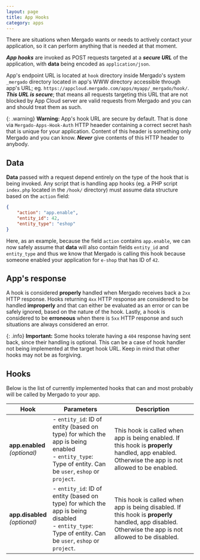 ```yaml
---
layout: page
title: App Hooks
category: apps
---
```


There are situations when Mergado wants or needs to actively contact your application, so it can perform anything that is needed at that moment.

***App hooks*** are invoked as POST requests targeted at a ***secure URL*** of the application, with **data** being encoded as `application/json`.

App's endpoint URL is located at `hook` directory inside Mergado's system `_mergado` directory located in app's WWW directory accessible through app's URL;
eg. `https://appcloud.mergado.com/apps/myapp/_mergado/hook/`. ***This URL is secure***; that means all requests targeting this URL that are not blocked by App Cloud server are valid requests from Mergado and you can and should treat them as such.

{: .warning}
**Warning:** App's hook URL are secure by default. That is done via `Mergado-Apps-Hook-Auth` HTTP heaeder containing a correct secret hash that is unique for your application. Content of this header is something only Mergado and you can know. ***Never*** give contents of this HTTP header to anybody.

## Data

**Data** passed with a request depend entirely on the type of the hook that is being invoked. Any script that is handling app hooks (eg. a PHP script `index.php` located in the `/hook/` directory) must assume data structure based on the `action` field:

```json
{
	"action": "app.enable",
	"entity_id": 42,
	"entity_type": "eshop"
}
```

Here, as an example, because the field `action` contains `app.enable`, we can now safely assume that **data** will also contain fields `entity_id` and `entity_type` and thus we know that Mergado is calling this hook because someone enabled your application for `e-shop` that has ID of `42`.

## App's response

A hook is considered **properly** handled when Mergado receives back a `2xx` HTTP response. Hooks returning `4xx` HTTP response are considered to be handled **improperly** and that can either be evaluated as an error or can be safely ignored, based on the nature of the hook. Lastly, a hook is considered to be **erroneous** when there is `5xx` HTTP response and such situations are always considered an error.

{: .info}
**Important:** Some hooks tolerate having a `404` response having sent back, since their handling is optional. This can be a case of hook handler not being implemented at the target hook URL. Keep in mind that other hooks may not be as forgiving.

## Hooks

Below is the list of currently implemented hooks that can and most probably will be called by Mergado to your app.

Hook | Parameters | Description
---- | ---------- | -----------
**app.enabled** <br> *(optional)* | - `entity_id`: ID of entity (based on type) for which the app is being enabled <br> - `entity_type`: Type of entity. Can be `user`, `eshop` or `project`. | This hook is called when app is being enabled. If this hook is **properly** handled, app enabled. Otherwise the app is not allowed to be enabled.
**app.disabled** <br> *(optional)* | - `entity_id`: ID of entity (based on type) for which the app is being disabled <br> - `entity_type`: Type of entity. Can be `user`, `eshop` or `project`. | This hook is called when app is being disabled. If this hook is **properly** handled, app disabled. Otherwise the app is not allowed to be disabled.
